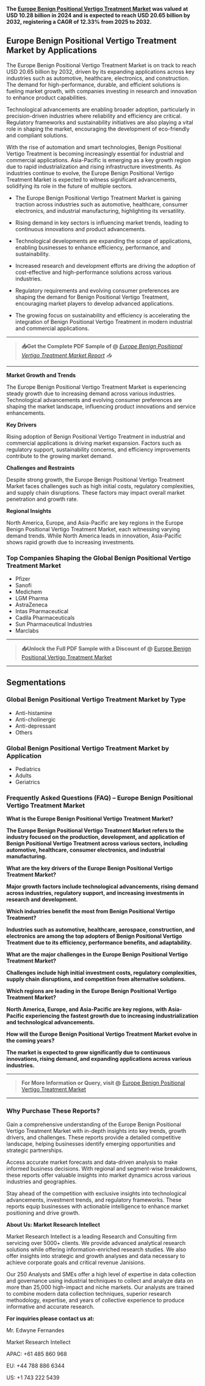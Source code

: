 <p><strong>The <a href="https://www.marketresearchintellect.com/download-sample/?rid=1019082&amp;utm_source=Pulse-April-Europe&amp;utm_medium=852">Europe Benign Positional Vertigo Treatment Market</a> was valued at USD 10.28 billion in 2024 and is expected to reach USD 20.65 billion by 2032, registering a CAGR of 12.33% from 2025 to 2032.</strong></p><h2>Europe Benign Positional Vertigo Treatment Market by Applications&nbsp;</h2><p><p>The Europe Benign Positional Vertigo Treatment Market is on track to reach USD 20.65 billion by 2032, driven by its expanding applications across key industries such as automotive, healthcare, electronics, and construction. The demand for high-performance, durable, and efficient solutions is fueling market growth, with companies investing in research and innovation to enhance product capabilities.</p><p>Technological advancements are enabling broader adoption, particularly in precision-driven industries where reliability and efficiency are critical. Regulatory frameworks and sustainability initiatives are also playing a vital role in shaping the market, encouraging the development of eco-friendly and compliant solutions.</p><p>With the rise of automation and smart technologies, Benign Positional Vertigo Treatment is becoming increasingly essential for industrial and commercial applications. Asia-Pacific is emerging as a key growth region due to rapid industrialization and rising infrastructure investments. As industries continue to evolve, the Europe Benign Positional Vertigo Treatment Market is expected to witness significant advancements, solidifying its role in the future of multiple sectors.</p></p><ul><li><p>The Europe Benign Positional Vertigo Treatment Market is gaining traction across industries such as automotive, healthcare, consumer electronics, and industrial manufacturing, highlighting its versatility.</p></li><li><p>Rising demand in key sectors is influencing market trends, leading to continuous innovations and product advancements.</p></li><li><p>Technological developments are expanding the scope of applications, enabling businesses to enhance efficiency, performance, and sustainability.</p></li><li><p>Increased research and development efforts are driving the adoption of cost-effective and high-performance solutions across various industries.</p></li><li><p>Regulatory requirements and evolving consumer preferences are shaping the demand for Benign Positional Vertigo Treatment, encouraging market players to develop advanced applications.</p></li><li><p>The growing focus on sustainability and efficiency is accelerating the integration of Benign Positional Vertigo Treatment in modern industrial and commercial applications.</p></li></ul><hr /><blockquote><p><strong><span class="font-[700]">📥Get the Complete PDF Sample of @ </span></strong><em><span class="font-[700]"><a href="https://www.marketresearchintellect.com/download-sample/?rid=1019082&amp;utm_source=Pulse-April-Europe&amp;utm_medium=852" target="_blank" data-tracking-control-name="article-ssr-frontend-pulse_little-text-block" data-tracking-will-navigate="" data-test-link="">Europe Benign Positional Vertigo Treatment Market Report</a>&nbsp;📥</span></em></p></blockquote><hr /><p class="" data-start="77" data-end="360"><strong data-start="77" data-end="105">Market Growth and Trends</strong></p><p class="" data-start="77" data-end="360">The Europe Benign Positional Vertigo Treatment Market is experiencing steady growth due to increasing demand across various industries. Technological advancements and evolving consumer preferences are shaping the market landscape, influencing product innovations and service enhancements.</p><p class="" data-start="362" data-end="606"><strong data-start="362" data-end="377">Key Drivers</strong></p><p class="" data-start="362" data-end="606">Rising adoption of Benign Positional Vertigo Treatment in industrial and commercial applications is driving market expansion. Factors such as regulatory support, sustainability concerns, and efficiency improvements contribute to the growing market demand.</p><p class="" data-start="608" data-end="849"><strong data-start="608" data-end="637">Challenges and Restraints</strong></p><p class="" data-start="608" data-end="849">Despite strong growth, the Europe Benign Positional Vertigo Treatment Market faces challenges such as high initial costs, regulatory complexities, and supply chain disruptions. These factors may impact overall market penetration and growth rate.</p><p class="" data-start="851" data-end="1095"><strong data-start="851" data-end="872">Regional Insights</strong></p><p class="" data-start="851" data-end="1095">North America, Europe, and Asia-Pacific are key regions in the Europe Benign Positional Vertigo Treatment Market, each witnessing varying demand trends. While North America leads in innovation, Asia-Pacific shows rapid growth due to increasing investments.</p><p><h3>Top Companies Shaping the Global Benign Positional Vertigo Treatment Market </h3><ul><li>Pfizer</li><li>Sanofi</li><li>Medichem</li><li>LGM Pharma</li><li>AstraZeneca</li><li>Intas Pharmaceutical</li><li>Cadila Pharmaceuticals</li><li>Sun Pharmaceutical Industries</li><li>Marclabs</li></ul></p><hr /><blockquote><p><strong>📥Unlock the Full PDF Sample with a Discount of @</strong> <a href="https://www.marketresearchintellect.com/ask-for-discount/?rid=1019082&amp;utm_source=Pulse-April-Europe&amp;utm_medium=852">Europe Benign Positional Vertigo Treatment Market</a></p></blockquote><hr /><p><h2>Segmentations</h2><h3>Global Benign Positional Vertigo Treatment Market by Type</h3><ul><li>Anti-histamine</li><li>Anti-cholinergic</li><li>Anti-depressant</li><li>Others</li></ul><h3>Global Benign Positional Vertigo Treatment Market by Application</h3><ul><li>Pediatrics</li><li>Adults</li><li>Geriatrics</li></ul></p><h3><strong>Frequently Asked Questions (FAQ) &ndash; Europe Benign Positional Vertigo Treatment Market</strong></h3><p><strong>What is the Europe Benign Positional Vertigo Treatment Market?</strong></p><p><strong>The Europe Benign Positional Vertigo Treatment Market refers to the industry focused on the production, development, and application of Benign Positional Vertigo Treatment across various sectors, including automotive, healthcare, consumer electronics, and industrial manufacturing.</strong></p><p><strong>What are the key drivers of the Europe Benign Positional Vertigo Treatment Market?</strong></p><p><strong>Major growth factors include technological advancements, rising demand across industries, regulatory support, and increasing investments in research and development.</strong></p><p><strong>Which industries benefit the most from Benign Positional Vertigo Treatment?</strong></p><p><strong>Industries such as automotive, healthcare, aerospace, construction, and electronics are among the top adopters of Benign Positional Vertigo Treatment due to its efficiency, performance benefits, and adaptability.</strong></p><p><strong>What are the major challenges in the Europe Benign Positional Vertigo Treatment Market?</strong></p><p><strong>Challenges include high initial investment costs, regulatory complexities, supply chain disruptions, and competition from alternative solutions.</strong></p><p><strong>Which regions are leading in the Europe Benign Positional Vertigo Treatment Market?</strong></p><p><strong>North America, Europe, and Asia-Pacific are key regions, with Asia-Pacific experiencing the fastest growth due to increasing industrialization and technological advancements.</strong></p><p><strong>How will the Europe Benign Positional Vertigo Treatment Market evolve in the coming years?</strong></p><p><strong>The market is expected to grow significantly due to continuous innovations, rising demand, and expanding applications across various industries.</strong></p><hr /><blockquote><p><span class="font-[700]"><strong>For More Information or Query, visit&nbsp;@</strong>&nbsp;</span><span class="font-[700]"><a href="https://www.marketresearchintellect.com/product/global-benign-positional-vertigo-treatment-market/?utm_source=Linkedin&utm_medium=852" target="_blank" data-tracking-control-name="article-ssr-frontend-pulse_little-text-block" data-tracking-will-navigate="" data-test-link="">Europe Benign Positional Vertigo Treatment Market</a></span></p></blockquote><hr /><h3><strong data-start="0" data-end="31">Why Purchase These Reports?</strong></h3><p class="" data-start="35" data-end="297">Gain a comprehensive understanding of the Europe Benign Positional Vertigo Treatment Market with in-depth insights into key trends, growth drivers, and challenges. These reports provide a detailed competitive landscape, helping businesses identify emerging opportunities and strategic partnerships.</p><p class="" data-start="299" data-end="540">Access accurate market forecasts and data-driven analysis to make informed business decisions. With regional and segment-wise breakdowns, these reports offer valuable insights into market dynamics across various industries and geographies.</p><p class="" data-start="542" data-end="784">Stay ahead of the competition with exclusive insights into technological advancements, investment trends, and regulatory frameworks. These reports equip businesses with actionable intelligence to enhance market positioning and drive growth.</p><p><strong><span class="font-[700]">About Us: Market Research Intellect</span></strong></p><p><span class="">Market Research Intellect is a leading Research and Consulting firm servicing over 5000+ clients. We provide advanced analytical research solutions while offering information-enriched research studies.&nbsp;</span>We also offer insights into strategic and growth analyses and data necessary to achieve corporate goals and critical revenue Janisions.</p><p><span class="">Our 250 Analysts and SMEs offer a high level of expertise in data collection and governance using industrial techniques to collect and analyze data on more than 25,000 high-impact and niche markets. Our analysts are trained to combine modern data collection techniques, superior research methodology, expertise, and years of collective experience to produce informative and accurate research.</span></p><p><strong>For inquiries please contact us at:</strong></p><p>Mr. Edwyne Fernandes</p><p>Market Research Intellect</p><p>APAC: +61 485 860 968</p><p>EU: +44 788 886 6344</p><p>US: +1 743 222 5439</p>